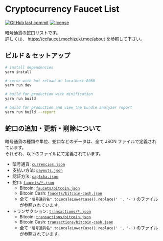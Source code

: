 # Cryptocurrency Faucet List
[![GitHub last commit](https://img.shields.io/github/last-commit/mika-f/crypto-faucets.svg?style=flat-square)]()
[![license](https://img.shields.io/github/license/mika-f/crypto-faucets.svg?style=flat-square)](./LICENSE)

暗号通貨の蛇口リストです。  
詳しくは、 https://ccfaucet.mochizuki.moe/about を参照して下さい。


## ビルド & セットアップ

``` bash
# install dependencies
yarn install

# serve with hot reload at localhost:8080
yarn run dev

# build for production with minification
yarn run build

# build for production and view the bundle analyzer report
yarn run build --report
```


## 蛇口の追加・更新・削除について

暗号通貨の種類や単位、蛇口などのデータは、全て JSON ファイルで定義されています。  
それぞれ、以下のファイルにて定義されています。

* 暗号通貨: [`currencies.json`](./assets/data/currencies.json)
* 支払い方法: [`payouts.json`](./assets/data/payouts.json)
* 認証方法: [`captcha.json`](./assets/data/captcha.json)
* 蛇口: [`faucets/*.json`](./assets/data/faucets/)
  * Bitcoin: [`faucets/bitcoin.json`](./assets/data/faucets/bitcoin.json)
  * Bitcoin Cash: [`faucets/bitcoin-cash.json`](./assets/data/faucets/bitcoin-cash.json)
  * 全て `"暗号通貨名".toLocaleLowerCase().replace(' ', '-')` のファイルが参照されています。
* トランザクション: [`transactions/*.json`](./assets/data/transactions/)
  * Bitcoin: [`transactions/bitcoin.json`](./assets/data/transactions/bitcoin.json)
  * Bitcoin Cash: [`transactions/bitcoin-cash.json`](./assets/data/transactions/bitcoin-cash.json)
  * 全て `"暗号通貨名".toLocaleLowerCase().replace(' ', '-')` のファイルが参照されています。
